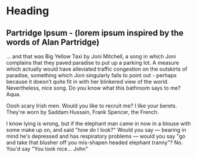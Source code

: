 # Heading

## Partridge Ipsum - (lorem ipsum inspired by the words of Alan Partridge)

... and that was Big Yellow Taxi by Joni Mitchell, a song in which Joni complains that they paved paradise to put up a parking lot.
A measure which actually would have alleviated traffic congestion on the outskirts of paradise, something which Joni singularly fails to point out - perhaps because it doesn’t quite fit in with her blinkered view of the world.
Nevertheless, nice song.
Do you know what this bathroom says to me? Aqua.

Oooh scary Irish men.
Would you like to recruit me?
I like your berets.
They're worn by Saddam Hussain, Frank Spencer, the French.

I know lying is wrong, but if the elephant man came in now in a blouse with some make up on, and said "how do I look?" Would you say — bearing in mind he's depressed and has respiratory problems — would you say "go and take that blusher off you mis-shapen headed elephant tranny"?
No.
You'd say "You look nice... John"
